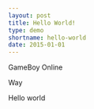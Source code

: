 ```yaml
---
layout: post
title: Hello World!
type: demo
shortname: hello-world
date: 2015-01-01
---
```


<script type="text/javascript" src="{{site.baseurl}}gameboy/other/windowStack.js" ></script>
<script type="text/javascript" src="{{site.baseurl}}gameboy/other/terminal.js"></script>
<script type="text/javascript" src="{{site.baseurl}}gameboy/other/gui.js"></script>
<script type="text/javascript" src="{{site.baseurl}}gameboy/other/base64.js"></script>
<script type="text/javascript" src="{{site.baseurl}}gameboy/other/json2.js"></script>
<script type="text/javascript" src="{{site.baseurl}}gameboy/other/swfobject.js"></script>
<script type="text/javascript" src="{{site.baseurl}}gameboy/other/resampler.js"></script>
<script type="text/javascript" src="{{site.baseurl}}gameboy/other/XAudioServer.js"></script>
<script type="text/javascript" src="{{site.baseurl}}gameboy/other/resize.js"></script>
<script type="text/javascript" src="{{site.baseurl}}gameboy/GameBoyCore.js"></script>
<script type="text/javascript" src="{{site.baseurl}}gameboy/GameBoyIO.js"></script>


<div id="GameBoy" class="window">
<div id="gfx">
<canvas id="mainCanvas"></canvas>
<span id="title">GameBoy</span>
<span id="port_title">Online</span>
</div>
</div>

 <script type="text/javascript">
var DEBUG_MESSAGES = false;
var DEBUG_WINDOWING = false;
window.onload = function () {
windowingInitialize();
start($("#mainCanvas"),"{{site.baseurl}}{{page.type}}s/{{page.shortname}}/hello.gb");
}
</script>

Way

Hello world
